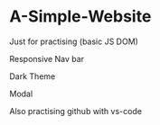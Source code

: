 # A-Simple-Website

Just for practising (basic JS DOM)

Responsive Nav bar

Dark Theme

Modal

Also practising github with vs-code

